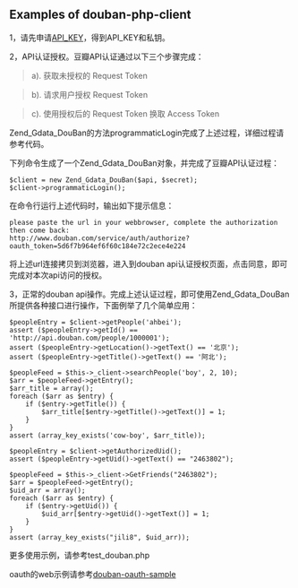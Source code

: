 ## Examples of douban-php-client ##



1，请先申请[API\_KEY](http://www.douban.com/service/apikey/)，得到API\_KEY和私钥。

2，API认证授权。豆瓣API认证通过以下三个步骤完成：

> a). 获取未授权的 Request Token

> b). 请求用户授权 Request Token

> c). 使用授权后的 Request Token 换取 Access Token

Zend\_Gdata\_DouBan的方法programmaticLogin完成了上述过程，详细过程请参考代码。

下列命令生成了一个Zend\_Gdata\_DouBan对象，并完成了豆瓣API认证过程：
```
$client = new Zend_Gdata_DouBan($api, $secret);
$client->programmaticLogin();
```
在命令行运行上述代码时，输出如下提示信息：
```
please paste the url in your webbrowser, complete the authorization then come back:
http://www.douban.com/service/auth/authorize?oauth_token=5d6f7b964ef6f60c184e72c2ece4e224

```
将上述url连接拷贝到浏览器，进入到douban api认证授权页面，点击同意，即可完成对本次api访问的授权。

3，正常的douban api操作。完成上述认证过程，即可使用Zend\_Gdata\_DouBan所提供各种接口进行操作，下面例举了几个简单应用：
```
$peopleEntry = $client->getPeople('ahbei');
assert ($peopleEntry->getId() == 'http://api.douban.com/people/1000001');
assert ($peopleEntry->getLocation()->getText() == '北京');
assert ($peopleEntry->getTitle()->getText() == '阿北');

$peopleFeed = $this->_client->searchPeople('boy', 2, 10);
$arr = $peopleFeed->getEntry();
$arr_title = array();
foreach ($arr as $entry) {
    if ($entry->getTitle()) {
        $arr_title[$entry->getTitle()->getText()] = 1;
    }
}
assert (array_key_exists('cow-boy', $arr_title));

$peopleEntry = $client->getAuthorizedUid();
assert ($peopleEntry->getUid()->getText() == "2463802");

$peopleFeed = $this->_client->GetFriends("2463802");
$arr = $peopleFeed->getEntry();
$uid_arr = array();
foreach ($arr as $entry) {
    if ($entry->getUid()) {
        $uid_arr[$entry->getUid()->getText()] = 1;
    }
}
assert (array_key_exists("jili8", $uid_arr));
```

更多使用示例，请参考test\_douban.php

oauth的web示例请参考[douban-oauth-sample](http://code.google.com/p/douban-oauth-sample/source/browse/trunk#trunk/php)
